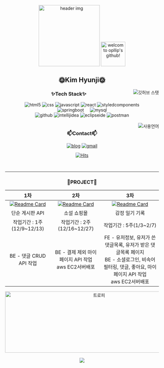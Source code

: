 <div align="center">
  <img src="https://capsule-render.vercel.app/api?type=venom&height=180&color=0:0250c5,100:d43f8d&section=header" height="200" alt="header img"  />
  <img src="https://readme-typing-svg.demolab.com?font=DynaPuff&weight=600&size=30&pause=1000&color=6233C5&center=true&vCenter=true&width=500&lines=Welcome+to+opllip's+Github!" height="80" alt="welcom to opllip's github!"  />
</div>

<h2 align="center">🌞Kim Hyunji🌞</h2>

<img alt="깃허브 스탯" align="right"   widht="320" src ="https://github-readme-stats.vercel.app/api?username=opllip&hide_title=true&show_icons=true&theme=dracula&hide_border=true&hide=stars&include_all_commits=true&count_private=true&hide_rank=true&card_width=320"/>

<h3  align="center">✨Tech Stack✨</h3>
<div align="center">
  <img alt="html5" src ="https://img.shields.io/badge/html5-E34F26.svg??style=flat-square&logo=html5&logoColor=white"/>
  <img alt="css" src ="https://img.shields.io/badge/css-663399.svg?style=flat-square&logo=css&logoColor=white"/>
  <img alt="javascript" src ="https://img.shields.io/badge/javascript-F7DF1E.svg?style=flat-square&logo=javascript&logoColor=white"/>
  <img alt="react" src ="https://img.shields.io/badge/react-61DAFB.svg?style=flat-square&logo=react&logoColor=white"/>
  <img alt="styledcomponents" src ="https://img.shields.io/badge/styledcomponents-DB7093.svg?style=flat-square&logo=styledcomponents&logoColor=white"/>
  <br />
  <img alt="springboot" src ="https://img.shields.io/badge/springboot-6DB33F.svg?style=flat-square&logo=springboot&logoColor=white"/>
  <img width="12" />
  <img alt="mysql" src ="https://img.shields.io/badge/mysql-4479A1.svg?style=flat-square&logo=mysql&logoColor=white"/>
  <br />
  <img alt="github" src ="https://img.shields.io/badge/github-181717.svg?style=flat-square&logo=github&logoColor=white"/>
  <img alt="intellijidea" src ="https://img.shields.io/badge/intellijidea-000000.svg?style=flat-square&logo=intellijidea&logoColor=white"/>
  <img alt="eclipseide" src ="https://img.shields.io/badge/eclipseide-2C2255.svg?style=flat-square&logo=eclipseide&logoColor=white"/>
  <img alt="postman" src ="https://img.shields.io/badge/postman-FF6C37.svg?style=flat-square&logo=postman&logoColor=white"/>
</div>
<br clear="both">
<img alt="사용언어" align="right"   widht="320" src ="https://github-readme-stats.vercel.app/api/top-langs?username=opllip&layout=compact&card_width=320&langs_count=5&hide=python&theme=dracula&hide_border=true"/>

<h3 align="center">📫Contact📫</h3>
<div align="center">
  
[![blog](https://img.shields.io/badge/blog-03C75A.svg?style=flat-square&logo=naver&logoColor=white)](https://blog.naver.com/sunny5241)
[![gmail](https://img.shields.io/badge/shailun12@gmail.com-EA4335.svg?style=flat-square&logo=gmail&logoColor=white)](https://mail.google.com/mail/?view=cm&fs=1&to=shailun12@gmail.com)

[![Hits](https://hits.seeyoufarm.com/api/count/incr/badge.svg?url=https%3A%2F%2Fgithub.com%2Fopllip%2Fhit-counter&count_bg=%23282A36&title_bg=%23282A36&icon=github.svg&icon_color=%2379DAFA&title=hits&edge_flat=false)](https://hits.seeyoufarm.com)
</div>
<br clear="both">

---

<h3  align="center">🎇PROJECT🎇</h3>

|1차|2차|3차|
|:---:|:---:|:---:|
|[![Readme Card](https://github-readme-stats.vercel.app/api/pin?username=opllip&repo=BE_board&theme=dracula)](https://github.com/opllip/BE_board)|[![Readme Card](https://github-readme-stats.vercel.app/api/pin?username=opllip&repo=BE_book_store&theme=dracula)](https://github.com/opllip/BE_book_store)|[![Readme Card](https://github-readme-stats.vercel.app/api/pin?username=opllip&repo=astromood&theme=dracula)](https://github.com/opllip/astromood)|
|단순 게시판 API|소설 쇼핑몰|감정 일기 기록|
|작업기간 : 1주(12/9~12/13)|작업기간 : 2주(12/16~12/27)|작업기간 : 5주(1/3~2/7)|
|BE - 댓글 CRUD API 작업|BE - 결제 제외 마이페이지 API 작업<br />aws EC2서버배포|FE - 유저정보, 유저가 쓴 댓글목록, 유저가 받은 댓글목록 페이지<br />BE - 소셜로그인, 비속어필터링, 댓글, 좋아요, 마이페이지 API 작업<br />aws EC2서버배포|



<div align="center">
<img src="https://github-profile-trophy.vercel.app/?username=opllip&theme=dracula&column=-1&row=1&margin-w=8&margin-h=8&no-bg=true&no-frame=true&order=4&rank=-?,-C"  height="200px" width="600px" alt="트로피" />
</div>
<br clear="both">

<div align="center">
  <img src="https://capsule-render.vercel.app/api?type=waving&color=0:0250c5,100:d43f8d&height=80&section=footer"  />
</div>

###


<!--

    ![깃허브 스탯](https://github-readme-stats.vercel.app/api?username=opllip&hide_title=true&show_icons=true&theme=dracula&hide_border=true&hide=stars&include_all_commits=true&count_private=true&hide_rank=true&card_width=320)
    
<div align="center">
  <img src="https://github-profile-trophy.vercel.app/?username=opllip&theme=dracula&column=-1&row=1&margin-w=8&margin-h=8&no-bg=true&no-frame=true&order=4&rank=-?,-C"  height="200px" width="600px" alt="트로피" />
  <br />
  <img src="https://github-readme-activity-graph.vercel.app/graph?username=opllip&radius=10&theme=dracula&area=true&order=5&hide_title=false&hide_border=true&bg_color=242424" height="280" alt="activity-graph graph"  />
</div>
<br clear="both">
-->
